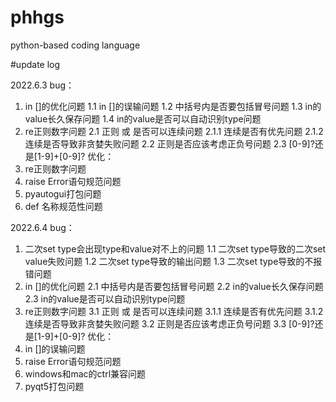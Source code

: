 # phhgs
python-based coding language

#update log

2022.6.3
bug：
1. in []的优化问题
1.1 in []的误输问题
1.2 中括号内是否要包括冒号问题
1.3 in的value长久保存问题
1.4 in的value是否可以自动识别type问题
2. re正则数字问题
2.1 正则 或 是否可以连续问题
2.1.1 连续是否有优先问题
2.1.2 连续是否导致非贪婪失败问题
2.2 正则是否应该考虑正负号问题
2.3 [0-9]?还是[1-9]+[0-9]?
优化：
1. re正则数字问题
2. raise Error语句规范问题
3. pyautogui打包问题
4. def 名称规范性问题

2022.6.4
bug：
1. 二次set type会出现type和value对不上的问题
1.1 二次set type导致的二次set value失败问题
1.2 二次set type导致的输出问题
1.3 二次set type导致的不报错问题
2. in []的优化问题
2.1 中括号内是否要包括冒号问题
2.2 in的value长久保存问题
2.3 in的value是否可以自动识别type问题
3. re正则数字问题
3.1 正则 或 是否可以连续问题
3.1.1 连续是否有优先问题
3.1.2 连续是否导致非贪婪失败问题
3.2 正则是否应该考虑正负号问题
3.3 [0-9]?还是[1-9]+[0-9]?
优化：
1. in []的误输问题
2. raise Error语句规范问题
3. windows和mac的ctrl兼容问题
4. pyqt5打包问题

